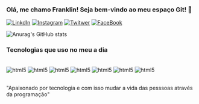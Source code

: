 
### Olá, me chamo Franklin! Seja bem-vindo ao meu espaço Git! 👋

[![LinkdIn](https://img.shields.io/badge/LinkedIn-0077B5?style=for-the-badge&logo=linkedin&logoColor=white)](https://www.linkedin.com/in/franklinfer/)
[![Instagram](https://img.shields.io/badge/Instagram-E4405F?style=for-the-badge&logo=instagram&logoColor=white)](https://www.instagram.com/mackalfer/)
[![Twitwer](https://img.shields.io/badge/Twitter-1DA1F2?style=for-the-badge&logo=twitter&logoColor=white)]()
[![FaceBook](https://img.shields.io/badge/Facebook-1877F2?style=for-the-badge&logo=facebook&logoColor=white)](https://www.facebook.com/profile.php?id=100085261447730)


![Anurag's GitHub stats](https://github-readme-stats.vercel.app/api?username=Fmachad&show_icons=true&theme=onedark)

### Tecnologias que uso no meu a dia

<div style="display: inline_block"><br/>
    <img align="center" alt="html5" src="https://img.shields.io/badge/HTML5-E34F26?style=for-the-badge&logo=html5&logoColor=white"/>
    <img align="center" alt="html5" src="https://img.shields.io/badge/CSS-239120?&style=for-the-badge&logo=css3&"/>
    <img align="center" alt="html5" src="https://img.shields.io/badge/Canva-%2300C4CC.svg?&style=for-the-badge&logo=Canva&logoColor=white"/>
    <img align="center" alt="html5" src="https://img.shields.io/badge/Wordpress-21759B?style=for-the-badge&logo=wordpress&logoColor=white"/>
    <img align="center" alt="html5" src="https://img.shields.io/badge/JavaScript-F7DF1E?style=for-the-badge&logo=javascript&logoColor=black"/>
    <img align="center" alt="html5" src="https://img.shields.io/badge/Sass-CC6699?style=for-the-badge&logo=sass&logoColor=white"/>
    <img align="center" alt="html5" src="https://img.shields.io/badge/jQuery-0769AD?style=for-the-badge&logo=jquery&logoColor=white"/>
    
    
</div></br>

"Apaixonado por tecnologia e com isso mudar a vida das pesssoas através da programação"
